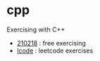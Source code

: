# cpp

Exercising with C++

* [210218](210218) : free exercising
* [lcode](lcode) : leetcode exercises
